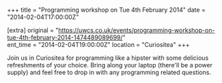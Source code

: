 +++
title = "Programming workshop on Tue 4th February 2014"
date = "2014-02-04T17:00:00Z"

[extra]
original = "https://uwcs.co.uk/events/programming-workshop-on-tue-4th-february-2014-1474489089699/"    
ent_time = "2014-02-04T19:00:00Z"
location = "Curiositea"
+++

Join us in Curiositea for programming like a hipster with some delicious refreshments of your choice. Bring along your laptop (there'll be a power supply) and feel free to drop in with any programming related questions.

